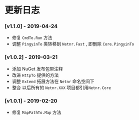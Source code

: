 # 更新日志

### [v1.1.0] - 2019-04-24
- 修复 `CmdTo.Run` 方法
- 调整 `PingyinTo` 类转移到 `Netnr.Fast` , 即删除 `Core.PingyinTo`

### [v1.0.2] - 2019-03-21
- 添加 NuGet 发布包带注释
- 改进 `HttpTo` 提供的方法
- 调整 `Extend` 拓展方法在 `Netnr` 命名空间下
- 整合 以后所有的 `Netnr.XXX` 项目都引用`Netnr.Core`

### [v1.0.1] - 2019-02-20
- 修复 `MapPathTo.Map` 方法